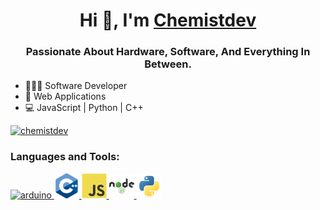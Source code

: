 <h1 align="center">Hi 👋, I'm <a href="https://antonioarjona.dev" target="blank">
Chemistdev</a></h1>
<h3 align="center">Passionate About Hardware, Software, And Everything In Between.</h3>

- 👨🏼‍💻 Software Developer  
- 💚 Web Applications
- 💻 JavaScript | Python | C++

<p align="left"> <a href="https://twitter.com/chemistdev" target="blank"><img src="https://img.shields.io/twitter/follow/chemistdev?logo=twitter&style=for-the-badge" alt="chemistdev" /></a> </p>
<h3 align="left">Languages and Tools:</h3>
<p align="left"> <a href="https://www.arduino.cc/" target="_blank" rel="noreferrer"> <img src="https://cdn.worldvectorlogo.com/logos/arduino-1.svg" alt="arduino" width="40" height="40"/> </a> <a href="https://www.w3schools.com/cpp/" target="_blank" rel="noreferrer"> <img src="https://raw.githubusercontent.com/devicons/devicon/master/icons/cplusplus/cplusplus-original.svg" alt="cplusplus" width="40" height="40"/> </a> <a href="https://developer.mozilla.org/en-US/docs/Web/JavaScript" target="_blank" rel="noreferrer"> <img src="https://raw.githubusercontent.com/devicons/devicon/master/icons/javascript/javascript-original.svg" alt="javascript" width="40" height="40"/> </a> <a href="https://nodejs.org" target="_blank" rel="noreferrer"> <img src="https://raw.githubusercontent.com/devicons/devicon/master/icons/nodejs/nodejs-original-wordmark.svg" alt="nodejs" width="40" height="40"/> </a> <a href="https://www.python.org" target="_blank" rel="noreferrer"> <img src="https://raw.githubusercontent.com/devicons/devicon/master/icons/python/python-original.svg" alt="python" width="40" height="40"/> </a> </p>
